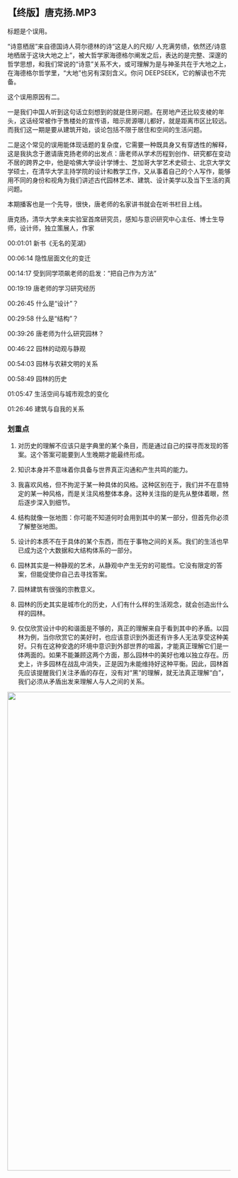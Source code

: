 ## 【终版】唐克扬.MP3



标题是个误用。

“诗意栖居”来自德国诗人荷尔德林的诗“这是人的尺规/ 人充满劳绩，依然还/诗意地栖居于这块大地之上”，被大哲学家海德格尔阐发之后，表达的是完整、深邃的哲学思想，和我们常说的“诗意”关系不大，或可理解为是与神圣共在于大地之上，在海德格尔哲学里，“大地”也另有深刻含义。你问 DEEPSEEK，它的解读也不完备。

这个误用原因有二。

一是我们中国人听到这句话立刻想到的就是住房问题。在房地产还比较支棱的年头，这话经常被作于售楼处的宣传语，暗示房源哪儿都好，就是距离市区比较远。而我们这一期是要从建筑开始，谈论包括不限于居住和空间的生活问题。

二是这个常见的误用能体现话题的复杂度，它需要一种既具身又有穿透性的解释，这是我执念于邀请唐克扬老师的出发点：唐老师从学术历程到创作、研究都在变动不居的跨界之中，他是哈佛大学设计学博士、芝加哥大学艺术史硕士、北京大学文学硕士，在清华大学主持学院的设计和教学工作，又从事着自己的个人写作，能够用不同的身份和视角为我们讲述古代园林艺术、建筑、设计美学以及当下生活的真问题。

本期播客也是一个先导，很快，唐老师的名家讲书就会在听书栏目上线。



唐克扬，清华大学未来实验室首席研究员，感知与意识研究中心主任、博士生导师，设计师，独立策展人，作家



00:01:01 新书《无名的芜湖》

00:06:14 隐性层面文化的变迁

00:14:17 受到同学项飙老师的启发：“把自己作为方法”

00:19:19 唐老师的学习研究经历

00:26:45 什么是“设计”？

00:29:58 什么是“结构”？

00:39:26 唐老师为什么研究园林？

00:46:22 园林的动观与静观

00:54:03 园林与农耕文明的关系

00:58:49 园林的历史

01:05:47 生活空间与城市观念的变化

01:26:46 建筑与自我的关系





### 划重点

 1. 对历史的理解不应该只是字典里的某个条目，而是通过自己的探寻而发现的答案。这个答案可能要到人生晚期才能最终形成。

 2. 知识本身并不意味着你具备与世界真正沟通和产生共鸣的能力。

 3. 我喜欢风格，但不拘泥于某一种具体的风格。这种区别在于，我们并不在意特定的某一种风格，而是关注风格整体本身。这种关注指的是先从整体着眼，然后逐步深入到细节。

 4. 结构就像一张地图：你可能不知道何时会用到其中的某一部分，但首先你必须了解整张地图。

 5. 设计的本质不在于具体的某个东西，而在于事物之间的关系。我们的生活也早已成为这个大数据和大结构体系的一部分。

 6. 园林其实是一种静观的艺术，从静观中产生无穷的可能性。它没有限定的答案，但能促使你自己去寻找答案。

 7. 园林建筑有很强的宗教意义。

 8. 园林的历史其实是城市化的历史，人们有什么样的生活观念，就会创造出什么样的园林。

 9. 仅仅欣赏设计中的和谐面是不够的，真正的理解来自于看到其中的矛盾。以园林为例，当你欣赏它的美好时，也应该意识到外面还有许多人无法享受这种美好。只有在这种安逸的环境中意识到外部世界的喧嚣，才能真正理解它们是一体两面的。如果不能兼顾这两个方面，那么园林中的美好也难以独立存在。历史上，许多园林在战乱中消失，正是因为未能维持好这种平衡。因此，园林首先应该提醒我们关注矛盾的存在，没有对“黑”的理解，就无法真正理解“白”，我们必须从矛盾出发来理解人与人之间的关系。



<img  src="https://piccdn2.umiwi.com/uploader/image/ddarticle/2025021521/1867909682870406228/021521.jpeg" width="1080"/>

